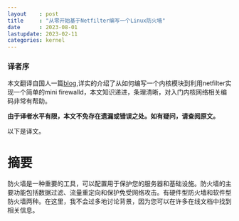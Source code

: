 ```yaml
---
layout    : post
title     : "从零开始基于Netfilter编写一个Linux防火墙"
date      : 2023-08-01
lastupdate: 2023-02-11
categories: kernel
---
```


### 译者序

本文翻译自国人一篇[blog](https://levelup.gitconnected.com/write-a-linux-firewall-from-scratch-based-on-netfilter-462013202686),详实的介绍了从如何编写一个内核模块到利用netfilter实现一个简单的mini firewalld，本文知识递进，条理清晰，对入门内核网络相关编码非常有帮助。

**由于译者水平有限，本文不免存在遗漏或错误之处。如有疑问，请查阅原文。**

以下是译文。

# 摘要 

防火墙是一种重要的工具，可以配置用于保护您的服务器和基础设施。防火墙的主要功能包括数据过滤、流量重定向和保护免受网络攻击。有硬件型防火墙和软件型防火墙两种。在这里，我不会过多地讨论背景，因为您可以在许多在线文档中找到相关信息。
